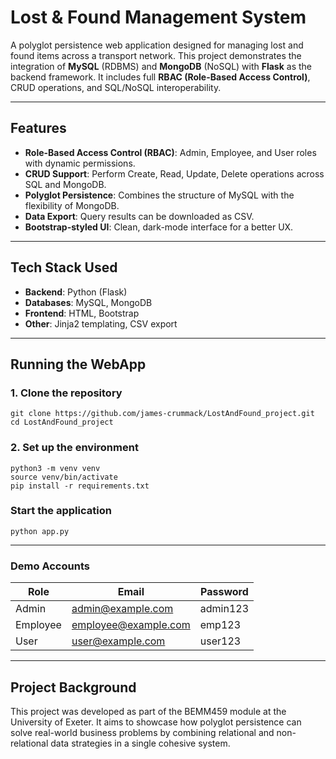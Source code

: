 # Lost & Found Management System

A polyglot persistence web application designed for managing lost and found items across a transport network. This project demonstrates the integration of **MySQL** (RDBMS) and **MongoDB** (NoSQL) with **Flask** as the backend framework. It includes full **RBAC (Role-Based Access Control)**, CRUD operations, and SQL/NoSQL interoperability.

---

##  Features

-  **Role-Based Access Control (RBAC)**: Admin, Employee, and User roles with dynamic permissions.
-  **CRUD Support**: Perform Create, Read, Update, Delete operations across SQL and MongoDB.
-  **Polyglot Persistence**: Combines the structure of MySQL with the flexibility of MongoDB.
-  **Data Export**: Query results can be downloaded as CSV.
-  **Bootstrap-styled UI**: Clean, dark-mode interface for a better UX.

---

## Tech Stack Used

- **Backend**: Python (Flask)
- **Databases**: MySQL, MongoDB
- **Frontend**: HTML, Bootstrap
- **Other**: Jinja2 templating, CSV export

---

## Running the WebApp

### 1. Clone the repository
```
git clone https://github.com/james-crummack/LostAndFound_project.git
cd LostAndFound_project
```

### 2. Set up the environment
```
python3 -m venv venv
source venv/bin/activate
pip install -r requirements.txt
```


### Start the application
```
python app.py
```

---

### Demo Accounts

| Role     | Email               | Password  |
|----------|---------------------|-----------|
| Admin    | admin@example.com   | admin123  |
| Employee | employee@example.com| emp123    |
| User     | user@example.com    | user123   |


---

## Project Background

This project was developed as part of the BEMM459 module at the University of Exeter. It aims to showcase how polyglot persistence can solve real-world business problems by combining relational and non-relational data strategies in a single cohesive system.
